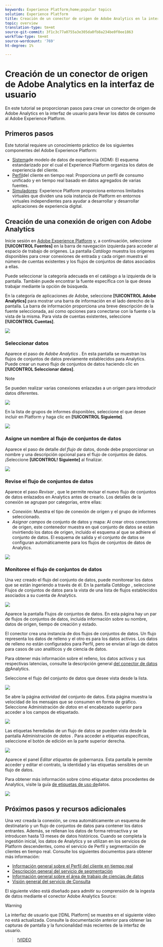```yaml
---
keywords: Experience Platform;home;popular topics
solution: Experience Platform
title: Creación de un conector de origen de Adobe Analytics en la interfaz de usuario
topic: overview
translation-type: tm+mt
source-git-commit: 3f1c3c77a0755a3e305da0fb8a234be0f0ee1863
workflow-type: tm+mt
source-wordcount: '769'
ht-degree: 1%

---
```



# Creación de un conector de origen de Adobe Analytics en la interfaz de usuario

En este tutorial se proporcionan pasos para crear un conector de origen de Adobe Analytics en la interfaz de usuario para llevar los datos de consumo al Adobe Experience Platform.

## Primeros pasos

Este tutorial requiere un conocimiento práctico de los siguientes componentes del Adobe Experience Platform:

* [Sistema](../../../../../xdm/home.md)de modelo de datos de experiencia (XDM): El esquema estandarizado por el cual el Experience Platform organiza los datos de experiencia del cliente.
* [Perfil](../../../../../profile/home.md)del cliente en tiempo real: Proporciona un perfil de consumo unificado y en tiempo real basado en datos agregados de varias fuentes.
* [Simuladores](../../../../../sandboxes/home.md): Experience Platform proporciona entornos limitados virtuales que dividen una sola instancia de Platform en entornos virtuales independientes para ayudar a desarrollar y desarrollar aplicaciones de experiencia digital.

## Creación de una conexión de origen con Adobe Analytics

Inicie sesión en <a href="https://platform.adobe.com" target="_blank">Adobe Experience Platform</a> y, a continuación, seleccione **[!UICONTROL Fuentes]** en la barra de navegación izquierda para acceder al espacio de trabajo de orígenes. La pantalla *Catálogo* muestra los orígenes disponibles para crear conexiones de entrada y cada origen muestra el número de cuentas existentes y los flujos de conjuntos de datos asociados a ellas.

Puede seleccionar la categoría adecuada en el catálogo a la izquierda de la pantalla. También puede encontrar la fuente específica con la que desea trabajar mediante la opción de búsqueda.

En la categoría de aplicaciones *de* Adobe, seleccione **[!UICONTROL Adobe Analytics]** para mostrar una barra de información en el lado derecho de la pantalla. La barra de información proporciona una breve descripción de la fuente seleccionada, así como opciones para conectarse con la fuente o la vista de la misma. Para vista de cuentas existentes, seleccione **[!UICONTROL Cuentas]**.

![](../../../../images/tutorials/create/analytics/catalog.png)

### Seleccionar datos

Aparece el paso de *Adobe Analytics* . En esta pantalla se muestran los flujos de conjuntos de datos previamente establecidos para Analytics. Puede crear un nuevo flujo de conjuntos de datos haciendo clic en **[!UICONTROL Seleccionar datos]**.

>[!NOTE]
>
>Se pueden realizar varias conexiones enlazadas a un origen para introducir datos diferentes.

![](../../../../images/tutorials/create/analytics/dataset-flows.png)

<!---Analytics report suites can be configured for one sandbox at a time. To import the same report suite into a different sandbox, the dataset flow will have to be deleted and instantiated again via configuration for a different sandbox.--->

En la lista de grupos de informes disponibles, seleccione el que desee incluir en Platform y haga clic en **[!UICONTROL Siguiente]**.

![](../../../../images/tutorials/create/analytics/select-data.png)

### Asigne un nombre al flujo de conjuntos de datos

Aparece el paso de detalle *del flujo de* datos, donde debe proporcionar un nombre y una descripción opcional para el flujo de conjuntos de datos. ¡Seleccione **[UICONTROL! Siguiente]** al finalizar.

![](../../../../images/tutorials/create/analytics/dataset-flow-detail.png)

### Revise el flujo de conjuntos de datos

Aparece el paso *Revisar* , que le permite revisar el nuevo flujo de conjuntos de datos enlazados en Analytics antes de crearlo. Los detalles de la conexión se agrupan por categorías, entre ellas:

* *Conexión*: Muestra el tipo de conexión de origen y el grupo de informes seleccionado.
* *Asignar campos* de conjunto de datos y mapa: Al crear otros conectores de origen, este contenedor muestra en qué conjunto de datos se están invirtiendo los datos de origen, incluido el esquema al que se adhiere el conjunto de datos. El esquema de salida y el conjunto de datos se configuran automáticamente para los flujos de conjuntos de datos de Analytics.

![](../../../../images/tutorials/create/analytics/review.png)

### Monitoree el flujo de conjuntos de datos

Una vez creado el flujo del conjunto de datos, puede monitorear los datos que se están ingeriendo a través de él. En la pantalla *Catálogo* , seleccione Flujos *de* conjuntos de datos para la vista de una lista de flujos establecidos asociados a su cuenta de Analytics.

![](../../../../images/tutorials/create/analytics/catalog-dataset-flows.png)

Aparece la pantalla Flujos *de* conjuntos de datos. En esta página hay un par de flujos de conjuntos de datos, incluida información sobre su nombre, datos de origen, tiempo de creación y estado.

El conector crea una instancia de dos flujos de conjuntos de datos. Un flujo representa los datos de relleno y el otro es para los datos activos. Los datos de relleno no están configurados para Perfil, pero se envían al lago de datos para casos de uso analíticos y de ciencia de datos.

Para obtener más información sobre el relleno, los datos activos y sus respectivas latencias, consulte la descripción general [del conector de datos de](../../../../connectors/adobe-applications/analytics.md)Analytics.

Seleccione el flujo del conjunto de datos que desee vista desde la lista.

![](../../../../images/tutorials/create/analytics/backfill.png)

Se abre la página *actividad* del conjunto de datos. Esta página muestra la velocidad de los mensajes que se consumen en forma de gráfico. Seleccione Administración *de datos* en el encabezado superior para acceder a los campos de etiquetado.

![](../../../../images/tutorials/create/analytics/batches.png)

Las etiquetas heredadas de un flujo de datos se pueden vista desde la pantalla Administración de *datos* . Para acceder a etiquetas específicas, seleccione el botón de edición en la parte superior derecha.

![](../../../../images/tutorials/create/analytics/data-gov.png)

Aparece el panel *Editar etiquetas* de gobernanza. Esta pantalla le permite acceder y editar el contrato, la identidad y las etiquetas sensibles de un flujo de datos.

Para obtener más información sobre cómo etiquetar datos procedentes de Analytics, visite la guía [de etiquetas de uso de](../../../../../data-governance/labels/user-guide.md)datos.

![](../../../../images/tutorials/create/analytics/labels.png)

## Próximos pasos y recursos adicionales

Una vez creada la conexión, se crea automáticamente un esquema de destinatario y un flujo de conjuntos de datos para contener los datos entrantes. Además, se rellenan los datos de forma retroactiva y se introducen hasta 13 meses de datos históricos. Cuando se completa la ingestión inicial, los datos de Analytics y se utilizan en los servicios de Platform descendentes, como el servicio de Perfil y segmentación de clientes en tiempo real. Consulte los siguientes documentos para obtener más información:

* [Información general sobre el Perfil del cliente en tiempo real](../../../../../profile/home.md)
* [Descripción general del servicio de segmentación](../../../../../segmentation/home.md)
* [Información general sobre el área de trabajo de ciencias de datos](../../../../../data-science-workspace/home.md)
* [Visión general del servicio de Consulta](../../../../../query-service/home.md)

El siguiente vídeo está diseñado para admitir su comprensión de la ingesta de datos mediante el conector Adobe Analytics Source:

>[!WARNING]
>
> La interfaz de usuario que [!DNL Platform] se muestra en el siguiente vídeo no está actualizada. Consulte la documentación anterior para obtener las capturas de pantalla y la funcionalidad más recientes de la interfaz de usuario.

>[!VIDEO](https://video.tv.adobe.com/v/29687?quality=12&learn=on)

